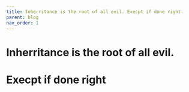 ```yaml
---
title: Inherritance is the root of all evil. Execpt if done right.
parent: blog
nav_order: 1
---
```


# Inherritance is the root of all evil.
# Execpt if done right


